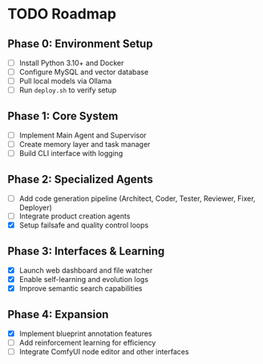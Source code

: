 # TODO Roadmap

## Phase 0: Environment Setup
- [ ] Install Python 3.10+ and Docker
- [ ] Configure MySQL and vector database
- [ ] Pull local models via Ollama
- [ ] Run `deploy.sh` to verify setup

## Phase 1: Core System
- [ ] Implement Main Agent and Supervisor
- [ ] Create memory layer and task manager
- [ ] Build CLI interface with logging

## Phase 2: Specialized Agents
- [ ] Add code generation pipeline (Architect, Coder, Tester, Reviewer, Fixer, Deployer)
- [ ] Integrate product creation agents
- [x] Setup failsafe and quality control loops

## Phase 3: Interfaces & Learning
- [x] Launch web dashboard and file watcher
- [x] Enable self-learning and evolution logs
- [x] Improve semantic search capabilities

## Phase 4: Expansion
- [x] Implement blueprint annotation features
- [ ] Add reinforcement learning for efficiency
- [ ] Integrate ComfyUI node editor and other interfaces

